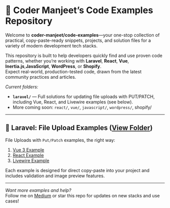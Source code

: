 # 🚀 Coder Manjeet’s Code Examples Repository

Welcome to **coder-manjeet/code-examples**—your one-stop collection of practical, copy-paste-ready snippets, projects, and solution files for a variety of modern development tech stacks.

This repository is built to help developers quickly find and use proven code patterns, whether you’re working with **Laravel**, **React**, **Vue**, **Inertia.js**,**JavaScript**, **WordPress**, or **Shopify**.  
Expect real-world, production-tested code, drawn from the latest community practices and articles.

_Current folders:_
- **`laravel/`** — Full solutions for updating file uploads with PUT/PATCH, including Vue, React, and Livewire examples (see below).
- More coming soon: `react/`, `vue/`, `javascript/`, `wordpress/`, shopify/

---

## 📁 Laravel: File Upload Examples ([View Folder](./laravel/put-patch-file-uploads/README.md))

File Uploads with `Put/Patch` examples, the right way:

1. [Vue 3 Example](./laravel/put-patch-file-uploads/README.md#1-vue-3-inertiajs-upload-form)
2. [React Example](./laravel/put-patch-file-uploads/README.md#2-react-inertiajs-upload-form)
3. [Livewire Example](./laravel/put-patch-file-uploads/README.md#3-laravel-livewire-upload-form)


Each example is designed for direct copy-paste into your project and includes validation and image preview features.

---

*Want more examples and help?*  
Follow me on [Medium](https://codermanjeet.medium.com) or star this repo for updates on new stacks and use cases!